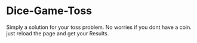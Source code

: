 # Dice-Game-Toss
Simply a solution for your toss problem. 
No worries if you dont have a coin. just reload the page and get your Results.
